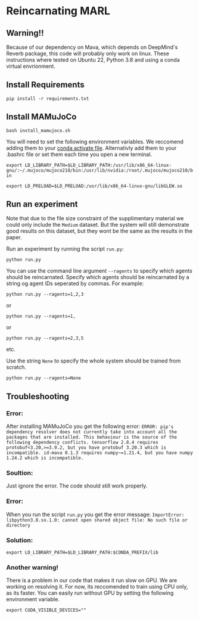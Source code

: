 # Reincarnating MARL

## Warning!! 
Because of our dependency on Mava, which depends on DeepMind's Reverb package, this code will probably only work on linux.
These instructions where tested on Ubuntu 22, Python 3.8 and using a conda virtual envrionment.

## Install Requirements
`pip install -r requirements.txt`

## Install MAMuJoCo
`bash install_mamujoco.sh`

You will need to set the following environment variables. We reccomend adding them to your [conda activate file](https://conda.io/projects/conda/en/latest/user-guide/tasks/manage-environments.html#setting-environment-variables). Alternativly add them to your .bashrc file or set them each time you open a new terminal.

`export LD_LIBRARY_PATH=$LD_LIBRARY_PATH:/usr/lib/x86_64-linux-gnu/:~/.mujoco/mujoco210/bin:/usr/lib/nvidia:/root/.mujoco/mujoco210/bin`

`export LD_PRELOAD=$LD_PRELOAD:/usr/lib/x86_64-linux-gnu/libGLEW.so`

## Run an experiment
Note that due to the file size constraint of the supplimentary material we could only include the `Medium` dataset. But the system will still demonstrate good results on this dataset, but they wont be the same as the results in the paper.

Run an experiment by running the script `run.py`:

`python run.py`

You can use the command line argument `--ragents` to specify which agents should be reincarnated. 
Specify which agents should be reincarnated by a string og agent IDs seperated by commas. For example:

`python run.py --ragents=1,2,3`

or

`python run.py --ragents=1,`

or

`python run.py --ragents=2,3,5`

etc.

Use the string `None` to specify the whole system should be trained from scratch.

`python run.py --ragents=None`

## Troubleshooting

### Error:
After installing MAMuJoCo you get the following error:
`ERROR: pip's dependency resolver does not currently take into account all the packages that are installed. This behaviour is the source of the following dependency conflicts.
tensorflow 2.8.4 requires protobuf<3.20,>=3.9.2, but you have protobuf 3.20.3 which is incompatible.
id-mava 0.1.3 requires numpy~=1.21.4, but you have numpy 1.24.2 which is incompatible.`
### Soultion:
Just ignore the error. The code should still work properly.

### Error:
When you run the script `run.py` you get the error message:
`ImportError: libpython3.8.so.1.0: cannot open shared object file: No such file or directory`
### Solution: 
`export LD_LIBRARY_PATH=$LD_LIBRARY_PATH:$CONDA_PREFIX/lib`

### Another warning!
There is a problem in our code that makes it run slow on GPU. We are working on resolving it. For now, its reccomended to train using CPU only, as its faster. You can easily run without GPU by setting the following environment variable.

`export CUDA_VISIBLE_DEVICES=""`